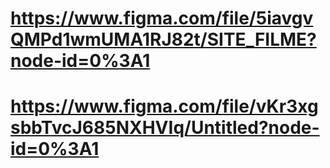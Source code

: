 # https://www.figma.com/file/5iavgvQMPd1wmUMA1RJ82t/SITE_FILME?node-id=0%3A1
# https://www.figma.com/file/vKr3xgsbbTvcJ685NXHVIq/Untitled?node-id=0%3A1
